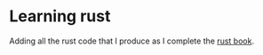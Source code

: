 # Learning rust

Adding all the rust code that I produce as I complete the [rust book](https://doc.rust-lang.org/book/).
